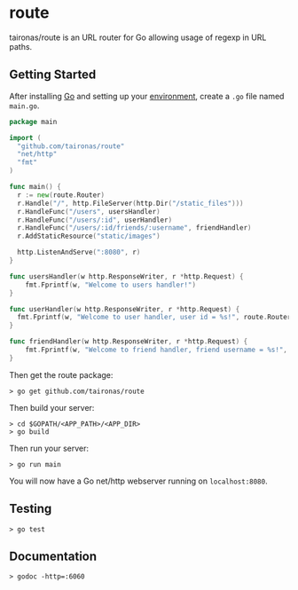 route
=====

taironas/route is an URL router for Go allowing usage of regexp in URL paths.

## Getting Started

After installing [Go](http://golang.org/doc/install) and setting up your [environment](http://golang.org/doc/code.html), create a `.go` file named `main.go`.

~~~ go
package main

import (
  "github.com/taironas/route"
  "net/http"
  "fmt"
)

func main() {
  r := new(route.Router)
  r.Handle("/", http.FileServer(http.Dir("/static_files")))
  r.HandleFunc("/users", usersHandler)
  r.HandleFunc("/users/:id", userHandler)
  r.HandleFunc("/users/:id/friends/:username", friendHandler)
  r.AddStaticResource("static/images")

  http.ListenAndServe(":8080", r)
}

func usersHandler(w http.ResponseWriter, r *http.Request) {
	fmt.Fprintf(w, "Welcome to users handler!")
}

func userHandler(w http.ResponseWriter, r *http.Request) {
  fmt.Fprintf(w, "Welcome to user handler, user id = %s!", route.RouterContext.GetParam(r, "id"))
}

func friendHandler(w http.ResponseWriter, r *http.Request) {
	fmt.Fprintf(w, "Welcome to friend handler, friend username = %s!", route.RouterContext.GetParam(r, "username"))
}
~~~

Then get the route package:
~~~
> go get github.com/taironas/route
~~~

Then build your server:
~~~
> cd $GOPATH/<APP_PATH>/<APP_DIR>
> go build
~~~

Then run your server:
~~~
> go run main
~~~

You will now have a Go net/http webserver running on `localhost:8080`.

## Testing

~~~
> go test
~~~

## Documentation

~~~
> godoc -http=:6060
~~~
